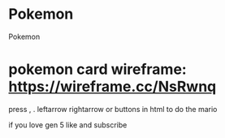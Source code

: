 # Pokemon
Pokemon

# pokemon card wireframe: https://wireframe.cc/NsRwnq

press , . leftarrow rightarrow or buttons in html to do the mario

if you love gen 5 like and subscribe
